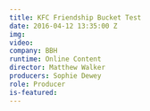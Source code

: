 ```yaml
---
title: KFC Friendship Bucket Test
date: 2016-04-12 13:35:00 Z
img: 
video:
company: BBH
runtime: Online Content
director: Matthew Walker
producers: Sophie Dewey
role: Producer
is-featured:
---
```



